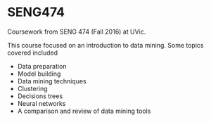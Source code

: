 # SENG474
Coursework from SENG 474 (Fall 2016) at UVic.

This course focused on an introduction to data mining.
Some topics covered included
- Data preparation
- Model building
- Data mining techniques
- Clustering
- Decisions trees
- Neural networks
- A comparison and review of data mining tools

